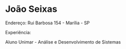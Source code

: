 # João Seixas

Endereço: Rui Barbosa 154 - Marília - SP

Experiência:

Aluno Unimar - Análise e Desenvolvimento de Sistemas
